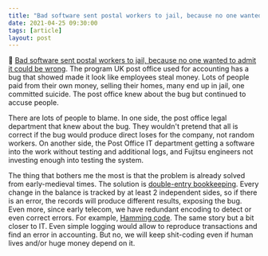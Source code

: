 ```yaml
---
title: "Bad software sent postal workers to jail, because no one wanted to admit it could be wrong"
date: 2021-04-25 09:30:00
tags: [article]
layout: post
---
```


📄 [Bad software sent postal workers to jail, because no one wanted to admit it could be wrong](https://www.theverge.com/2021/4/23/22399721/uk-post-office-software-bug-criminal-convictions-overturned). The program UK post office used for accounting has a bug that showed made it look like employees steal money. Lots of people paid from their own money, selling their homes, many end up in jail, one committed suicide. The post office knew about the bug but continued to accuse people.

There are lots of people to blame. In one side, the post office legal department that knew about the bug. They wouldn't pretend that all is correct if the bug would produce direct loses for the company, not random workers. On another side, the Post Office IT department getting a software into the work without testing and additional logs, and Fujitsu engineers not investing enough into testing the system.

The thing that bothers me the most is that the problem is already solved from early-medieval times. The solution is [double-entry bookkeeping](https://en.wikipedia.org/wiki/Double-entry_bookkeeping). Every change in the balance is tracked by at least 2 independent sides, so if there is an error, the records will produce different results, exposing the bug. Even more, since early telecom, we have redundant encoding to detect or even correct errors. For example, [Hamming code](https://en.wikipedia.org/wiki/Hamming_code). The same story but a bit closer to IT. Even simple logging would allow to reproduce transactions and find an error in accounting. But no, we will keep shit-coding even if human lives and/or huge money depend on it.
